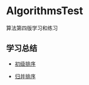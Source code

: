 # AlgorithmsTest
算法第四版学习和练习

## 学习总结
- [初级排序](http://www.wonesky.com/2016/09/13/%E7%AE%97%E6%B3%95%E5%AD%A6%E4%B9%A0-%E5%88%9D%E7%BA%A7%E6%8E%92%E5%BA%8F/)

- [归并排序](http://www.wonesky.com/2016/09/13/%E7%AE%97%E6%B3%95%E5%AD%A6%E4%B9%A0-%E5%BD%92%E5%B9%B6%E6%8E%92%E5%BA%8F/)
